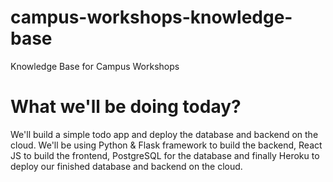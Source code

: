 # campus-workshops-knowledge-base

Knowledge Base for Campus Workshops

# What we'll be doing today?

We'll build a simple todo app and deploy the database and backend on the cloud. 
We'll be using Python & Flask framework to build the backend, React JS to build the frontend, PostgreSQL for the database and finally Heroku to deploy our finished database and backend on the cloud.